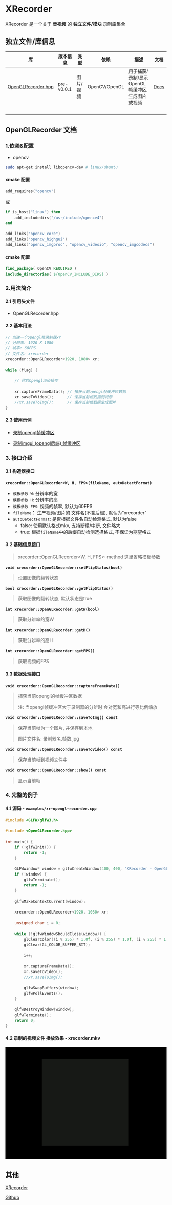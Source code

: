 # XRecorder

XRecorder 是一个关于 **音视频** 的 **独立文件/模块** 录制库集合



## 独立文件/库信息

| 库                                        | 版本信息    | 类型      | 依赖           | 描述                                        | 文档     |
| ---------------------------------------- | ---------- | --------- | ------------- | ------------------------------------------- | -------- |
| [OpenGLRecorder.hpp](OpenGLRecorder.hpp) | pre-v0.0.1 | 图片/视频  | OpenCV/OpenGL | 用于捕获/录制/显示OpenGL帧缓冲区, 生成图片或视频 | [Docs](docs/OpenGLRecorder.md) |
|                                          |            |           |               |                                             |          |
|                                          |            |           |               |                                             |          |
|                                          |            |           |               |                                             |          |
|                                          |            |           |               |                                             |          |
|                                          |            |           |               |                                             |          |



## OpenGLRecorder 文档

### 1.依赖&配置

- opencv

```bash
sudo apt-get install libopencv-dev # linux/ubuntu
```

#### xmake 配置

```lua
add_requires("opencv")
```

或

~~~lua
if is_host("linux") then
    add_includedirs("/usr/include/opencv4")
end

add_links("opencv_core")
add_links("opencv_highgui")
add_links("opencv_imgproc", "opencv_videoio", "opencv_imgcodecs")
~~~

#### cmake 配置

```cmake
find_package( OpenCV REQUIRED )
include_directories( ${OpenCV_INCLUDE_DIRS} )
```

### 2.用法简介

#### 2.1 引用头文件

- OpenGLRecorder.hpp

#### 2.2 基本用法

```cpp
// 创建一个opengl帧录制器xr
// 分辨率: 1920 X 1080
// 帧率: 60FPS
// 文件名: xrecorder
xrecorder::OpenGLRecorder<1920, 1080> xr;

while (flag) {

    // 你的opengl渲染操作

    xr.captureFrameData(); // 捕获当前opengl帧缓冲区数据
    xr.saveToVideo();      // 保存当前帧数据到视频
    //xr.saveToImg();      // 保存当前帧数据生成图片
}
```

#### 2.3 使用示例

- [录制opengl帧缓冲区](https://github.com/Sunrisepeak/Hanim/blob/b457f802e5a7e4facff4479bd5f1b54ab159d372/examples/opengl/main.cpp#L75)

- [录制imgui (opengl后端) 帧缓冲区](https://github.com/Sunrisepeak/Hanim/blob/b457f802e5a7e4facff4479bd5f1b54ab159d372/examples/imgui/main.cpp#L100)


### 3. 接口介绍

#### 3.1 构造器接口

**`xrecorder::OpenGLRecorder<W, H, FPS>(fileName, autoDetectFormat)`**

- `模板参数 W`: 分辨率的宽
- `模板参数 H`: 分辨率的高
- `模板参数 FPS`: 视频的帧率, 默认为60FPS
- `fileName`： 生产视频/图片的 文件名(不含后缀), 默认为"xrecorder"
- `autoDetectFormat`: 是否根据文件名自动检测格式, 默认为false
  - false: 使用默认格式mkv, 支持断续/中断, 文件略大
  - true: 根据`fileName`中的后缀自动检测选择格式, 不保证为期望格式

#### 3.2 基础信息接口

> xrecorder::OpenGLRecorder<W, H, FPS>::method 这里省略模板参数

**`void xrecorder::OpenGLRecorder::setFlipStatus(bool)`**

> 设置图像的翻转状态

**`bool xrecorder::OpenGLRecorder::getFlipStatus()`**

> 获取图像的翻转状态, 默认状态是true

**`int xrecorder::OpenGLRecorder::getW(bool)`**

> 获取分辨率的宽W

**`int xrecorder::OpenGLRecorder::getH()`**

> 获取分辨率的高H

**`int xrecorder::OpenGLRecorder::getFPS()`**

> 获取视频的FPS



#### 3.3 数据处理接口

**`void xrecorder::OpenGLRecorder::captureFrameData()`**

> 捕获当前opengl的帧缓冲区数据
>
> 注: 当opengl帧缓冲区大于录制器的分辨时 会对宽和高进行等比例缩放

**`void xrecorder::OpenGLRecorder::saveToImg() const`**

> 保存当前帧为一个图片, 并保存到本地
>
> 图片文件名: 录制器名.帧数.jpg

**`void xrecorder::OpenGLRecorder::saveToVideo() const`**

> 保存当前帧到视频文件中

**`void xrecorder::OpenGLRecorder::show() const`**

> 显示当前帧



### 4. 完整的例子

#### 4.1 源码 - `examples/xr-opengl-recorder.cpp`

```cpp
#include <GLFW/glfw3.h>

#include <OpenGLRecorder.hpp>

int main() {
    if (!glfwInit()) {
        return -1;
    }

    GLFWwindow* window = glfwCreateWindow(400, 400, "XRecorder - OpenGLRecorder", NULL, NULL);
    if (!window) {
        glfwTerminate();
        return -1;
    }

    glfwMakeContextCurrent(window);

    xrecorder::OpenGLRecorder<1920, 1080> xr;

    unsigned char i = 0;
    
    while (!glfwWindowShouldClose(window)) {
        glClearColor((i % 255) * 1.0f, (i % 255) * 1.0f, (i % 255) * 1.0f, 1.0f);
        glClear(GL_COLOR_BUFFER_BIT);

        i++;
        
        xr.captureFrameData();
        xr.saveToVideo();
        //xr.saveToImg();

        glfwSwapBuffers(window);
        glfwPollEvents();
    }

    glfwDestroyWindow(window);
    glfwTerminate();
    return 0;
}
```



#### 4.2 录制的视频文件 播放效果 - xrecorder.mkv

![](docs/imgs/xr-opengl-recorder.gif)



## 其他

[XRecorder](https://github.com/Sunrisepeak/XRecorder)

[Github](https://github.com/Sunrisepeak)


